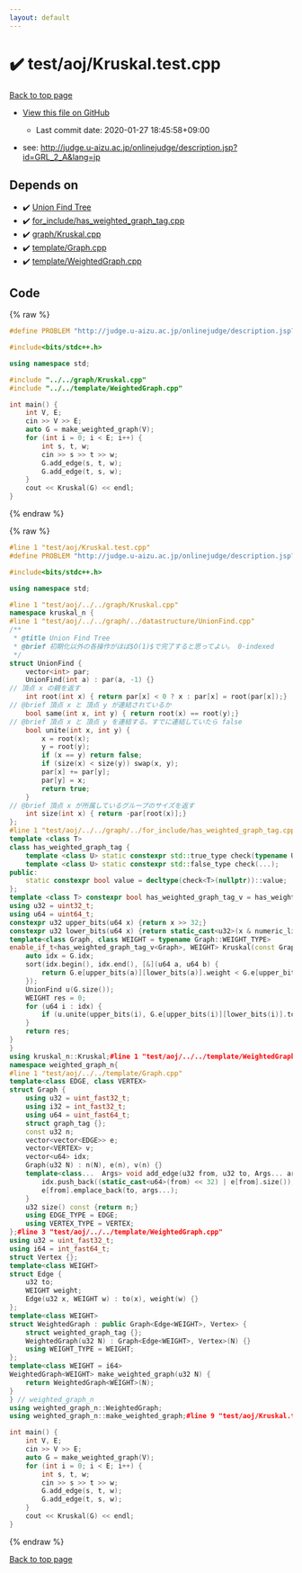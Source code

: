 ```yaml
---
layout: default
---
```


<!-- mathjax config similar to math.stackexchange -->
<script type="text/javascript" async
  src="https://cdnjs.cloudflare.com/ajax/libs/mathjax/2.7.5/MathJax.js?config=TeX-MML-AM_CHTML">
</script>
<script type="text/x-mathjax-config">
  MathJax.Hub.Config({
    TeX: { equationNumbers: { autoNumber: "AMS" }},
    tex2jax: {
      inlineMath: [ ['$','$'] ],
      processEscapes: true
    },
    "HTML-CSS": { matchFontHeight: false },
    displayAlign: "left",
    displayIndent: "2em"
  });
</script>

<script type="text/javascript" src="https://cdnjs.cloudflare.com/ajax/libs/jquery/3.4.1/jquery.min.js"></script>
<script src="https://cdn.jsdelivr.net/npm/jquery-balloon-js@1.1.2/jquery.balloon.min.js" integrity="sha256-ZEYs9VrgAeNuPvs15E39OsyOJaIkXEEt10fzxJ20+2I=" crossorigin="anonymous"></script>
<script type="text/javascript" src="../../../assets/js/copy-button.js"></script>
<link rel="stylesheet" href="../../../assets/css/copy-button.css" />


# :heavy_check_mark: test/aoj/Kruskal.test.cpp

<a href="../../../index.html">Back to top page</a>

* <a href="{{ site.github.repository_url }}/blob/master/test/aoj/Kruskal.test.cpp">View this file on GitHub</a>
    - Last commit date: 2020-01-27 18:45:58+09:00


* see: <a href="http://judge.u-aizu.ac.jp/onlinejudge/description.jsp?id=GRL_2_A&lang=jp">http://judge.u-aizu.ac.jp/onlinejudge/description.jsp?id=GRL_2_A&lang=jp</a>


## Depends on

* :heavy_check_mark: <a href="../../../library/datastructure/UnionFind.cpp.html">Union Find Tree</a>
* :heavy_check_mark: <a href="../../../library/for_include/has_weighted_graph_tag.cpp.html">for_include/has_weighted_graph_tag.cpp</a>
* :heavy_check_mark: <a href="../../../library/graph/Kruskal.cpp.html">graph/Kruskal.cpp</a>
* :heavy_check_mark: <a href="../../../library/template/Graph.cpp.html">template/Graph.cpp</a>
* :heavy_check_mark: <a href="../../../library/template/WeightedGraph.cpp.html">template/WeightedGraph.cpp</a>


## Code

<a id="unbundled"></a>
{% raw %}
```cpp
#define PROBLEM "http://judge.u-aizu.ac.jp/onlinejudge/description.jsp?id=GRL_2_A&lang=jp"

#include<bits/stdc++.h>

using namespace std;

#include "../../graph/Kruskal.cpp"
#include "../../template/WeightedGraph.cpp"

int main() {
	int V, E;
	cin >> V >> E;
	auto G = make_weighted_graph(V);
	for (int i = 0; i < E; i++) {
		int s, t, w;
		cin >> s >> t >> w;
		G.add_edge(s, t, w);
		G.add_edge(t, s, w);
	}
	cout << Kruskal(G) << endl;
}
```
{% endraw %}

<a id="bundled"></a>
{% raw %}
```cpp
#line 1 "test/aoj/Kruskal.test.cpp"
#define PROBLEM "http://judge.u-aizu.ac.jp/onlinejudge/description.jsp?id=GRL_2_A&lang=jp"

#include<bits/stdc++.h>

using namespace std;

#line 1 "test/aoj/../../graph/Kruskal.cpp"
namespace kruskal_n {
#line 1 "test/aoj/../../graph/../datastructure/UnionFind.cpp"
/** 
 * @title Union Find Tree
 * @brief 初期化以外の各操作がほぼ$O(1)$で完了すると思ってよい。 0-indexed
 */
struct UnionFind {
	vector<int> par;
	UnionFind(int a) : par(a, -1) {}
// 頂点 x の親を返す
	int root(int x) { return par[x] < 0 ? x : par[x] = root(par[x]);}
// @brief 頂点 x と 頂点 y が連結されているか
	bool same(int x, int y) { return root(x) == root(y);}
// @brief 頂点 x と 頂点 y を連結する。すでに連結していたら false
	bool unite(int x, int y) {
		x = root(x);
		y = root(y);
		if (x == y) return false;
		if (size(x) < size(y)) swap(x, y);
		par[x] += par[y];
		par[y] = x;
		return true;
	}
// @brief 頂点 x が所属しているグループのサイズを返す
	int size(int x) { return -par[root(x)];}
};
#line 1 "test/aoj/../../graph/../for_include/has_weighted_graph_tag.cpp"
template <class T>
class has_weighted_graph_tag {
	template <class U> static constexpr std::true_type check(typename U::weighted_graph_tag*);
	template <class U> static constexpr std::false_type check(...);
public:
	static constexpr bool value = decltype(check<T>(nullptr))::value;
};
template <class T> constexpr bool has_weighted_graph_tag_v = has_weighted_graph_tag<T>::value;#line 4 "test/aoj/../../graph/Kruskal.cpp"
using u32 = uint32_t;
using u64 = uint64_t;
constexpr u32 upper_bits(u64 x) {return x >> 32;}
constexpr u32 lower_bits(u64 x) {return static_cast<u32>(x & numeric_limits<u32>::max());}
template<class Graph, class WEIGHT = typename Graph::WEIGHT_TYPE>
enable_if_t<has_weighted_graph_tag_v<Graph>, WEIGHT> Kruskal(const Graph& G) {
	auto idx = G.idx;
	sort(idx.begin(), idx.end(), [&](u64 a, u64 b) {
		return G.e[upper_bits(a)][lower_bits(a)].weight < G.e[upper_bits(b)][lower_bits(b)].weight;
	});
	UnionFind u(G.size());
	WEIGHT res = 0;
	for (u64 i : idx) {
		if (u.unite(upper_bits(i), G.e[upper_bits(i)][lower_bits(i)].to)) res += G.e[upper_bits(i)][lower_bits(i)].weight;
	}
	return res;
}
}
using kruskal_n::Kruskal;#line 1 "test/aoj/../../template/WeightedGraph.cpp"
namespace weighted_graph_n{
#line 1 "test/aoj/../../template/Graph.cpp"
template<class EDGE, class VERTEX>
struct Graph {
	using u32 = uint_fast32_t;
	using i32 = int_fast32_t;
	using u64 = uint_fast64_t;
	struct graph_tag {};
	const u32 n;
	vector<vector<EDGE>> e;
	vector<VERTEX> v;
	vector<u64> idx;
	Graph(u32 N) : n(N), e(n), v(n) {}
	template<class...  Args> void add_edge(u32 from, u32 to, Args... args) {
		idx.push_back((static_cast<u64>(from) << 32) | e[from].size());
		e[from].emplace_back(to, args...);
	}
	u32 size() const {return n;}
	using EDGE_TYPE = EDGE;
	using VERTEX_TYPE = VERTEX;
};#line 3 "test/aoj/../../template/WeightedGraph.cpp"
using u32 = uint_fast32_t;
using i64 = int_fast64_t;
struct Vertex {};
template<class WEIGHT>
struct Edge {
	u32 to;
	WEIGHT weight;
	Edge(u32 x, WEIGHT w) : to(x), weight(w) {}
};
template<class WEIGHT>
struct WeightedGraph : public Graph<Edge<WEIGHT>, Vertex> {
	struct weighted_graph_tag {};
	WeightedGraph(u32 N) : Graph<Edge<WEIGHT>, Vertex>(N) {}
	using WEIGHT_TYPE = WEIGHT;
};
template<class WEIGHT = i64>
WeightedGraph<WEIGHT> make_weighted_graph(u32 N) {
	return WeightedGraph<WEIGHT>(N);
}
} // weighted_graph_n
using weighted_graph_n::WeightedGraph;
using weighted_graph_n::make_weighted_graph;#line 9 "test/aoj/Kruskal.test.cpp"

int main() {
	int V, E;
	cin >> V >> E;
	auto G = make_weighted_graph(V);
	for (int i = 0; i < E; i++) {
		int s, t, w;
		cin >> s >> t >> w;
		G.add_edge(s, t, w);
		G.add_edge(t, s, w);
	}
	cout << Kruskal(G) << endl;
}
```
{% endraw %}

<a href="../../../index.html">Back to top page</a>

